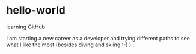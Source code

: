 # hello-world
learning GitHub

I am starting a new career as a developer and trying different paths to see what I like the most (besides diving and skiing :-) ).
